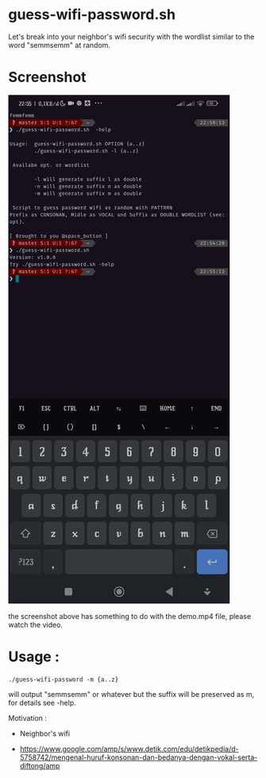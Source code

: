 # guess-wifi-password.sh

Let's break into your neighbor's wifi security with the wordlist similar to the word "semmsemm" at random.

# Screenshot 
![preview](./demo_1.jpg)

the screenshot above has something to do with the demo.mp4 file, please watch the video.

# Usage :

```./guess-wifi-password -m {a..z}``` 

will output "semmsemm" or whatever but the suffix will be preserved as m, for details see -help.

Motivation :
* Neighbor's wifi

* https://www.google.com/amp/s/www.detik.com/edu/detikpedia/d-5758742/mengenal-huruf-konsonan-dan-bedanya-dengan-vokal-serta-diftong/amp
